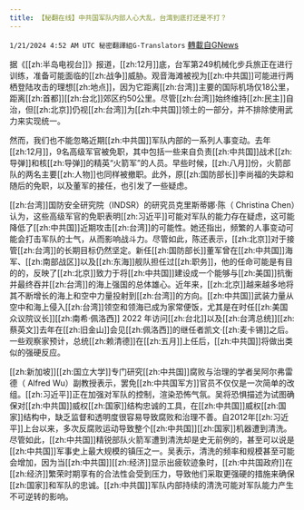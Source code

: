 ```yaml
---
title: 【秘翻在线】中共国军队内部人心大乱，台湾到底打还是不打？
---
```

`1/21/2024 4:52 AM UTC 秘密翻譯組G-Translators` [轉載自GNews](https://gnews.org/articles/2238643)



据《[[zh:半岛电视台]]》报道，[[zh:12月]]底，台军第249机械化步兵旅正在进行训练，准备可能面临的[[zh:战争]]威胁。观音海滩被视为[[zh:中共国]]可能进行两栖登陆攻击的理想[[zh:地点]]，因为它距离[[zh:台湾]]主要的国际机场仅18公里，距离[[zh:首都]][[zh:台北]]郊区约50公里。尽管[[zh:台湾]]始终维持[[zh:民主]]自治，但[[zh:北京]]仍视[[zh:台湾]]为[[zh:中共国]]领土的一部分，并不排除使用武力来实现统一。

然而，我们也不能忽略近期[[zh:中共国]]军队内部的一系列人事变动。去年[[zh:12月]]，9名高级军官被免职，其中包括一些来自负责[[zh:中共国]]战术[[zh:导弹]]和核[[zh:导弹]]的精英“火箭军”的人员。早些时候，[[zh:八月]]份，火箭部队的两名主要[[zh:人物]]也同样被撤职。此外，原[[zh:国防部长]]李尚福的失踪和随后的免职，以及董军的接任，也引发了一些疑虑。

[[zh:台湾]]国防安全研究院（INDSR）的研究员克里斯蒂娜·陈（ Christina Chen）认为，这些高级军官的免职表明[[zh:习近平]]可能对军队的能力存在疑虑，这可能降低了[[zh:中共国]]近期攻击[[zh:台湾]]的可能性。她还指出，频繁的人事变动可能会打击军队的士气，从而影响战斗力。尽管如此，陈还表示，[[zh:北京]]对于接管[[zh:台湾]]的长期目标仍然坚定。新任[[zh:国防部长]]董军曾在[[zh:中共国]]海军、[[zh:南部战区]]以及[[zh:东海]]舰队担任过[[zh:职务]]，他的任命可能是有目的的，反映了[[zh:北京]]致力于将[[zh:中共国]]建设成一个能够与[[zh:美国]]抗衡并最终吞并[[zh:台湾]]的海上强国的总体雄心。近年来，[[zh:北京]]越来越多地将其不断增长的海上和空中力量投射到[[zh:台湾]]的方向。[[zh:中共国]]武装力量从空中和海上侵入[[zh:台湾]]领空和领海已成为家常便饭，尤其是在时任[[zh:美国众议院议长]][[zh:南希·佩洛西]] 2022 年访问[[zh:台北]]以及[[zh:台湾总统]][[zh:蔡英文]]去年在[[zh:旧金山]]会见[[zh:佩洛西]]的继任者凯文·[[zh:麦卡锡]]之后。一些观察家预计，总统[[zh:赖清德]]在[[zh:五月]]上任后，[[zh:中共国]]将做出类似的强硬反应。

[[zh:新加坡]][[zh:国立大学]]专门研究[[zh:中共国]]腐败与治理的学者吴阿尔弗雷德（ Alfred Wu）副教授表示，罢免[[zh:中共国军方]]官员不仅仅是一次简单的改组。[[zh:习近平]]正在加强对军队的控制，渲染恐怖气氛。吴将恐惧描述为试图确保对[[zh:中共国]]威权[[zh:国家]]结构忠诚的工具，在[[zh:中共国]]威权[[zh:国家]]结构中，缺乏监督和透明度很容易导致腐败和治理不善。自2012年[[zh:习近平]]上台以来，多次反腐败运动导致整个[[zh:中共国]][[zh:国家]]机器遭到清洗。尽管如此，[[zh:中共国]]精锐部队火箭军遭到清洗却是史无前例的，甚至可以说是[[zh:中共国]]军事史上最大规模的镇压之一。吴表示，清洗的频率和规模甚至可能会增加，因为当[[zh:中共国]][[zh:经济]]显示出疲软迹象时，[[zh:中共国政府]]在[[zh:经济]]繁荣时期享有的合法性会受到压力，导致他们采取更强硬的措施来确保[[zh:国家]]和军队的忠诚。[[zh:中共国]]军队内部持续的清洗可能对军队能力产生不可逆转的影响。
